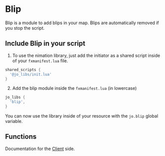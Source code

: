 # Blip

Blip is a module to add blips in your map. Blips are automatically removed if you stop the script.

## Include Blip in your script

1. To use the nimation library, just add the initiator as a shared script inside of your `fxmanifest.lua` file.
```lua
shared_scripts {
  '@jo_libs/init.lua'
}
```
2. Add the blip module inside the `fxmanifest.lua` (in lowercase)
```lua
jo_libs {
  'blip',
}
```
You can now use the library inside of your resource with the `jo.blip` global variable.

## Functions

Documentation for the [Client](./client.md) side.  